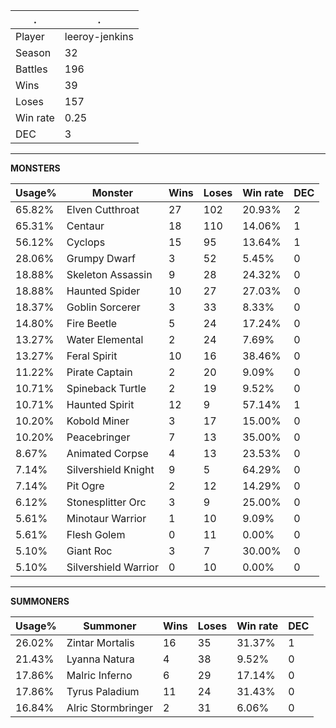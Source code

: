 .|.
|-|-
Player|leeroy-jenkins
Season|32
Battles|196
Wins|39
Loses|157
Win rate|0.25
DEC|3

---
**MONSTERS**

Usage%|Monster|Wins|Loses|Win rate|DEC|
-|-|-|-|-|-|
65.82%|Elven Cutthroat|27|102|20.93%|2|
65.31%|Centaur|18|110|14.06%|1|
56.12%|Cyclops|15|95|13.64%|1|
28.06%|Grumpy Dwarf|3|52|5.45%|0|
18.88%|Skeleton Assassin|9|28|24.32%|0|
18.88%|Haunted Spider|10|27|27.03%|0|
18.37%|Goblin Sorcerer|3|33|8.33%|0|
14.80%|Fire Beetle|5|24|17.24%|0|
13.27%|Water Elemental|2|24|7.69%|0|
13.27%|Feral Spirit|10|16|38.46%|0|
11.22%|Pirate Captain|2|20|9.09%|0|
10.71%|Spineback Turtle|2|19|9.52%|0|
10.71%|Haunted Spirit|12|9|57.14%|1|
10.20%|Kobold Miner|3|17|15.00%|0|
10.20%|Peacebringer|7|13|35.00%|0|
8.67%|Animated Corpse|4|13|23.53%|0|
7.14%|Silvershield Knight|9|5|64.29%|0|
7.14%|Pit Ogre|2|12|14.29%|0|
6.12%|Stonesplitter Orc|3|9|25.00%|0|
5.61%|Minotaur Warrior|1|10|9.09%|0|
5.61%|Flesh Golem|0|11|0.00%|0|
5.10%|Giant Roc|3|7|30.00%|0|
5.10%|Silvershield Warrior|0|10|0.00%|0|

---
**SUMMONERS**

Usage%|Summoner|Wins|Loses|Win rate|DEC|
-|-|-|-|-|-|
26.02%|Zintar Mortalis|16|35|31.37%|1|
21.43%|Lyanna Natura|4|38|9.52%|0|
17.86%|Malric Inferno|6|29|17.14%|0|
17.86%|Tyrus Paladium|11|24|31.43%|0|
16.84%|Alric Stormbringer|2|31|6.06%|0|
